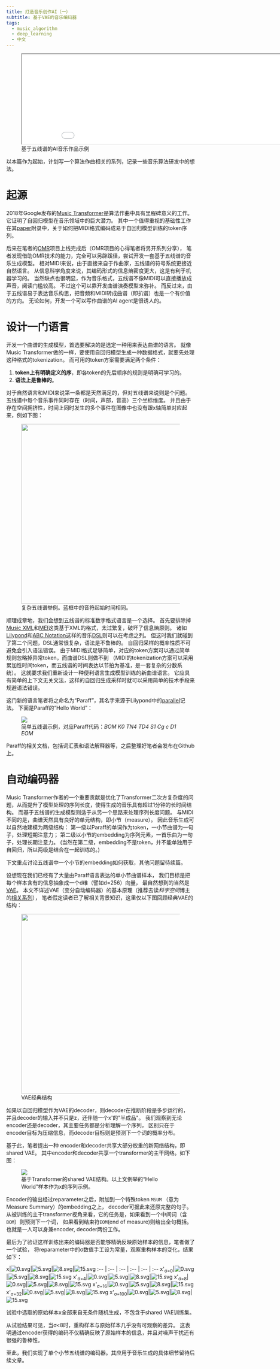```yaml
---
title: 打造音乐创作AI（一）
subtitle: 基于VAE的音乐编码器
tags:
  - music_algorithm
  - deep_learning
  - 中文
---
```



<figure>
	<picture>
		<iframe width="900" height="240" src="/klstudio/embed.html#/lotus#/images/mix-score1123_1176-m16-67.json?controls=1"></iframe>
	</picture>
	<figcaption>
		基于五线谱的AI音乐作品示例
	</figcaption>
</figure>

以本篇作为起始，计划写一个算法作曲相关的系列，记录一些音乐算法研发中的想法。

# 起源

2018年Google发布的[Music Transformer](https://magenta.tensorflow.org/music-transformer)是算法作曲中具有里程碑意义的工作。
它证明了自回归模型在音乐领域中的巨大潜力。
其中一个值得重视的基础性工作在其[paper](https://arxiv.org/abs/1809.04281)附录中，关于如何把MIDI格式编码成易于自回归模型训练的token序列。

后来在笔者的[OMR](https://en.wikipedia.org/wiki/Optical_music_recognition)项目上线完成后（OMR项目的心得笔者将另开系列分享），
笔者发现借助OMR技术的能力，完全可以另辟蹊径，尝试开发一套基于五线谱的音乐生成模型。
相对MIDI来说，由于直接来自于作曲家，五线谱的符号系统更接近自然语言。
从信息科学角度来说，其编码形式的信息熵密度更大，这是有利于机器学习的。
当然缺点也很明显，作为音乐格式，五线谱不像MIDI可以直接播放成声音，阅读门槛较高。
不过这个可以靠开发曲谱演奏模型来弥补。
而反过来，由于五线谱易于表达音乐构思，把音频和MIDI转成曲谱（即扒谱）也是一个有价值的方向。
无论如何，开发一个可以写作曲谱的AI agent是很诱人的。

<!-- more -->

# 设计一门语言

开发一个曲谱的生成模型，首选要解决的是选定一种用来表达曲谱的语言。
就像Music Transformer做的一样，要使用自回归模型生成一种数据格式，就要先处理这种格式的tokenization。
而可用的token方案需要满足两个条件：

1. **token上有明确定义的序**，即各token的先后顺序的规则是明确可学习的。
1. **语法上是鲁棒的**。

对于自然语言和MIDI来说第一条都是天然满足的，但对五线谱来说则是个问题。
五线谱中每个音乐事件同时存在（时间，声部，音高）三个坐标维度。
并且由于存在空间拥挤性，时间上同时发生的多个事件在图像中也没有跟x轴简单对应起来，例如下图：

<figure>
	<picture>
		<img src="/images/misleading-staff-example.jpg" width="480px" />
	</picture>
	<figcaption>
		复杂五线谱举例。蓝框中的音符起始时间相同。
	</figcaption>
</figure>

顺理成章地，我们会想到五线谱的标准数字格式语言是一个选择。
首先要排除掉[Music XML](https://en.wikipedia.org/wiki/MusicXML)和[MEI](https://music-encoding.org/)这类基于XML的格式，太过繁复，破坏了信息熵原则。
诸如[Lilypond](http://lilypond.org/)和[ABC Notation](https://abcnotation.com/)这样的音乐[DSL](https://en.wikipedia.org/wiki/Domain-specific_language)则可以在考虑之列。
但这时我们就碰到了第二个问题，DSL通常很复杂，语法是不鲁棒的。
自回归采样的概率性质不可避免会引入语法错误。
由于MIDI格式足够简单，对应的token方案可以通过简单规则忽略掉异常token，而曲谱DSL则做不到
（MIDI的tokenization方案可以采用累加性时间token，而五线谱的时间表达以节拍为基准，是一套复杂的分数系统）。
这就要求我们重新设计一种便利语言生成模型训练的新曲谱语言。
它应具有简单的上下文无关文法，这样的自回归生成采样时就可以采用简单的技术手段来规避语法错误。

这门新的语言笔者将之命名为“Paraff”，其名字来源于Lilypond中的[parallel](https://lilypond.org/doc/v2.23/Documentation/notation/multiple-voices#writing-music-in-parallel)记法。
下面是Paraff的“Hello World”：

<figure>
	<picture>
		<img src="/images/paraff-whole-c.svg" />
	</picture>
	<figcaption>
		简单五线谱示例，对应Paraff代码：<em>BOM K0 TN4 TD4 S1 Cg c D1 EOM</em>
	</figcaption>
</figure>

Paraff的相关文档，包括词汇表和语法解释器等，之后整理好笔者会发布在Github上。

# 自动编码器

Music Transformer作者的一个重要贡献是优化了Transformer二次方复杂度的问题，从而提升了模型处理的序列长度，使得生成的音乐具有超过1分钟的长时间结构。
而基于五线谱的生成模型则适于从另一个思路来处理序列长度问题。
与MIDI不同的是，曲谱天然具有良好的单元结构，即小节（measure）。
因此音乐生成可以自然地建模为两级结构：
第一级以Paraff的单词作为token，一小节曲谱为一句子，处理短期注意力；
第二级以小节的embedding为序列元素，一首乐曲为一句子，处理长期注意力。
(当然在第二级，embedding不是token，并不能单独用于自回归，所以两级是结合在一起训练的。)

下文重点讨论五线谱中一个小节的embedding如何获取，其他问题留待续篇。

设想现在我们已经有了大量由Paraff语言表达的单小节曲谱样本，
我们目标是把每个样本含有的信息抽象成一个d维（譬如d=256）向量，
最自然想到的当然是[VAE](https://en.wikipedia.org/wiki/Variational_autoencoder)。
本文不详述VAE（变分自动编码器）的基本原理（推荐去读*科学空间*博主的[相关系列](https://spaces.ac.cn/search/%E5%8F%98%E5%88%86%E8%87%AA%E7%BC%96%E7%A0%81%E5%99%A8/)），
笔者假定读者已了解相关背景知识，这里仅以下图回顾经典VAE的结构：

<figure>
	<picture>
		<img src="/images/reparameterized-vae.png" width="480px" />
	</picture>
	<figcaption>
		VAE经典结构
	</figcaption>
</figure>

如果以自回归模型作为VAE的decoder，则decoder在推断阶段是多步运行的，
并且decoder的输入并不只是z，还伴随一个x'的"半成品"。
我们观察到无论encoder还是decoder，其主要任务都是分析理解一个序列，
区别只在于encoder目标为压缩信息，而decoder目标则是预测下一个词的概率分布。

基于此，笔者提出一种 encoder和decoder共享大部分权重的新网络结构，即shared VAE。
其中encoder和decoder共享一个transformer的主干网络。如下图：

<figure>
	<picture>
		<img src="/images/shared-vae.drawio.svg" />
	</picture>
	<figcaption>
		基于Transformer的shared VAE结构。以上文例举的“Hello World”样本作为x的序列示例。
	</figcaption>
</figure>

Encoder的输出经过reparameter之后，附加到一个特殊token `MSUM` （意为Measure Summary）的embedding之上，
decoder可据此来还原完整的句子。
从被训练的主干transformer视角来看，它的任务是，如果看到一个中间词（含`BOM`）则预测下一个词，
如果看到结束符`EOM`(end of measure)则给出全句概括。
也就是一人可以身兼encoder, decoder两份工作。

最后为了验证这样训练出来的编码器是否能够精确反映原始样本的信息，笔者做了一个试验，
将reparameter中的σ数值手工设为常量，观察重构样本的变化，结果如下：

x|![0.svg](/images/paraff-vae-experiment/score-0.svg)|![5.svg](/images/paraff-vae-experiment/score-5.svg)|![8.svg](/images/paraff-vae-experiment/score-8.svg)|![15.svg](/images/paraff-vae-experiment/score-15.svg)
:--	| :--	| :--	| :--	| :--	| :--
x'<sub>σ=0</sub>|![0.svg](/images/paraff-vae-experiment/score-0-sigma0.svg)|![5.svg](/images/paraff-vae-experiment/score-5-sigma0.svg)|![8.svg](/images/paraff-vae-experiment/score-8-sigma0.svg)|![15.svg](/images/paraff-vae-experiment/score-15-sigma0.svg)
x'<sub>σ=4</sub>|![0.svg](/images/paraff-vae-experiment/score-0-sigma4.svg)|![5.svg](/images/paraff-vae-experiment/score-5-sigma4.svg)|![8.svg](/images/paraff-vae-experiment/score-8-sigma4.svg)|![15.svg](/images/paraff-vae-experiment/score-15-sigma4.svg)
x'<sub>σ=8</sub>|![0.svg](/images/paraff-vae-experiment/score-0-sigma8.svg)|![5.svg](/images/paraff-vae-experiment/score-5-sigma8.svg)|![8.svg](/images/paraff-vae-experiment/score-8-sigma8.svg)|![15.svg](/images/paraff-vae-experiment/score-15-sigma8.svg)
x'<sub>σ=16</sub>|![0.svg](/images/paraff-vae-experiment/score-0-sigma16.svg)|![5.svg](/images/paraff-vae-experiment/score-5-sigma16.svg)|![8.svg](/images/paraff-vae-experiment/score-8-sigma16.svg)|![15.svg](/images/paraff-vae-experiment/score-15-sigma16.svg)
x'<sub>σ=32</sub>|![0.svg](/images/paraff-vae-experiment/score-0-sigma32.svg)|![5.svg](/images/paraff-vae-experiment/score-5-sigma32.svg)|![8.svg](/images/paraff-vae-experiment/score-8-sigma32.svg)|![15.svg](/images/paraff-vae-experiment/score-15-sigma32.svg)
x'<sub>σ=100</sub>|![0.svg](/images/paraff-vae-experiment/score-0-sigma100.svg)|![5.svg](/images/paraff-vae-experiment/score-5-sigma100.svg)|![8.svg](/images/paraff-vae-experiment/score-8-sigma100.svg)|![15.svg](/images/paraff-vae-experiment/score-15-sigma100.svg)

试验中选取的原始样本x全部来自无条件随机生成，不包含于shared VAE训练集。

从试验结果可见，当σ<8时，重构样本与原始样本几乎没有可观察的差异。
这表明通过encoder获得的编码不仅精确反映了原始样本的信息，并且对噪声干扰还有很强的鲁棒性。

至此，我们实现了单个小节五线谱的编码器。其应用于音乐生成的具体细节留待后续文章。
